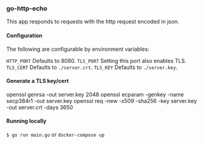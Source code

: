 ### go-http-echo

This app responds to requests with the http request encoded in json.

#### Configuration

The following are configurable by environment variables:

`HTTP_PORT` Defaults to 8080.
`TLS_PORT`  Setting this port also enables TLS.
`TLS_CERT`  Defaults to `./server.crt`.
`TLS_KEY`   Defaults to `./server.key`.

#### Generate a TLS key/cert
openssl genrsa -out server.key 2048
openssl ecparam -genkey -name secp384r1 -out server.key
openssl req -new -x509 -sha256 -key server.key -out server.crt -days 3650

#### Running locally

```$ go run main.go```
or
```docker-compose up```
